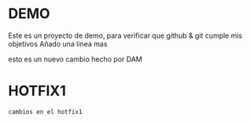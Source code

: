 # DEMO
Este es un proyecto de demo, para verificar que github & git cumple mis objetivos
Añado una linea mas


esto es un nuevo cambio hecho por DAM

# HOTFIX1

    cambios en el hotfix1
    
